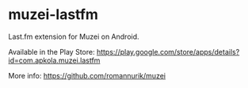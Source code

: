 muzei-lastfm
============

Last.fm extension for Muzei on Android.

Available in the Play Store:
https://play.google.com/store/apps/details?id=com.apkola.muzei.lastfm

More info:
https://github.com/romannurik/muzei
